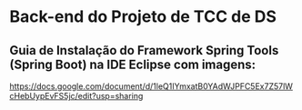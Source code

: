 # Back-end do Projeto de TCC de DS

## Guia de Instalação do Framework Spring Tools (Spring Boot) na IDE Eclipse com imagens:
 https://docs.google.com/document/d/1leQ1IYmxatB0YAdWJPFC5Ex7Z57lWcHebUypEvFS5jc/edit?usp=sharing
